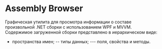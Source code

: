 # Assembly Browser
Графическая утилита для просмотра информации о составе произвольной .NET сборки с использованием WPF и MVVM. 
Содержимое загруженной сборки представлено в иерархическом виде:
- пространства имен; 
-- типы данных; 
--- поля, свойства и методы.
